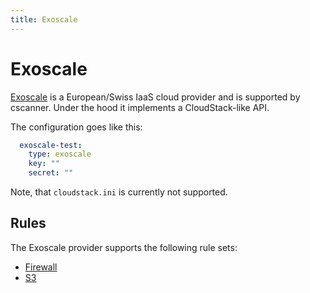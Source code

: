 ```yaml
---
title: Exoscale
---
```


# Exoscale

[Exoscale](https://exoscale.com) is a European/Swiss IaaS cloud provider and is supported by cscanner. Under the hood
it implements a CloudStack-like API.

The configuration goes like this:

```yaml
  exoscale-test:
    type: exoscale
    key: ""
    secret: ""
```

Note, that `cloudstack.ini` is currently not supported.


## Rules

The Exoscale provider supports the following rule sets:

- [Firewall](../rules/firewall.md)
- [S3](../rules/s3.md)
